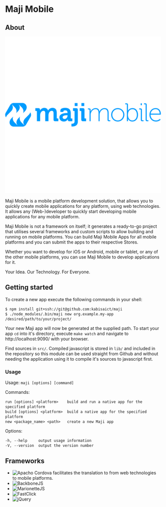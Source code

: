 # Maji Mobile

## About

![Maji Mobile](img/maji-mobile-logo.png)

Maji Mobile is a mobile platform development solution, that allows you to quickly create mobile applications for any platform, using web technologies.
It allows any (Web-)developer to quickly start developing mobile applications for any mobile platform.

Maji Mobile is not a framework on itself; it generates a ready-to-go project that utilises several frameworks and custom scripts to allow building and running on mobile platforms. You can build Maji Mobile Apps for all mobile platforms and you can submit the apps to their respective Stores.

Whether you want to develop for iOS or Android, mobile or tablet, or any of the other mobile platforms, you can use Maji Mobile to develop applications for it.

Your Idea. Our Technology. For Everyone.

## Getting started

To create a new app execute the following commands in your shell:

```
$ npm install git+ssh://git@github.com:kabisaict/maji
$ ./node_modules/.bin/maji new org.example.my-app /desired/path/to/your/project/
```

Your new Maji app will now be generated at the supplied path.
To start your app `cd` into it's directory, execute `make watch` and navigate to http://localhost:9090/ with your browser.

Find sources in `src/`. Compiled javascript is stored in `lib/` and included
in the repository so this module can be used straight from Github and without
needing the application using it to compile it's sources to javascript first.

### Usage

  Usage: `maji [options] [command]`


  Commands:

    run [options] <platform>    build and run a native app for the specified platform
    build [options] <platform>  build a native app for the specified platform
    new <package_name> <path>   create a new Maji app

  Options:

    -h, --help     output usage information
    -V, --version  output the version number

## Frameworks

 * ![Apacho Cordova](https://cordova.apache.org) facilitates the translation to from web technologies to mobile platforms.
 * ![BackboneJS](http://backbonejs.org)
 * ![MarionetteJS](http://marionettejs.com)
 * ![FastClick](http://ftlabs.github.io/fastclick/)
 * ![jQuery](http://jquery.com)
